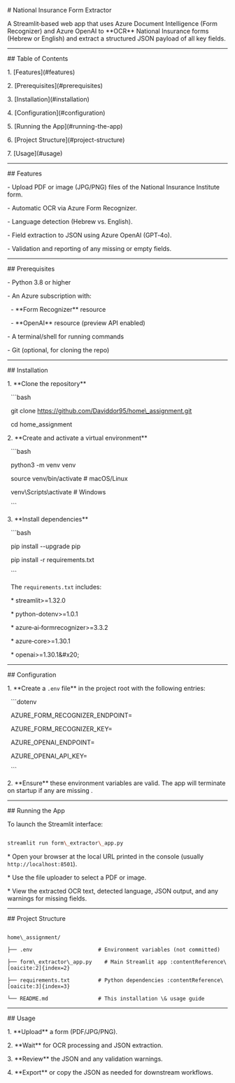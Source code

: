 \# National Insurance Form Extractor



A Streamlit‑based web app that uses Azure Document Intelligence (Form Recognizer) and Azure OpenAI to \*\*OCR\*\* National Insurance forms (Hebrew or English) and extract a structured JSON payload of all key fields.



---



\## Table of Contents



1\. \[Features](#features)  

2\. \[Prerequisites](#prerequisites)  

3\. \[Installation](#installation)  

4\. \[Configuration](#configuration)  

5\. \[Running the App](#running-the-app)  

6\. \[Project Structure](#project-structure)  

7\. \[Usage](#usage)  



---



\## Features



\- Upload PDF or image (JPG/PNG) files of the National Insurance Institute form.  

\- Automatic OCR via Azure Form Recognizer.  

\- Language detection (Hebrew vs. English).  

\- Field extraction to JSON using Azure OpenAI (GPT‑4o).  

\- Validation and reporting of any missing or empty fields.  



---



\## Prerequisites



\- Python 3.8 or higher  

\- An Azure subscription with:

&nbsp; - \*\*Form Recognizer\*\* resource  

&nbsp; - \*\*OpenAI\*\* resource (preview API enabled)  

\- A terminal/shell for running commands  

\- Git (optional, for cloning the repo)



---



\## Installation



1\. \*\*Clone the repository\*\*  

&nbsp;  ```bash

&nbsp;  git clone https://github.com/Daviddor95/home\_assignment.git

&nbsp;  cd home\_assignment



2\. \*\*Create and activate a virtual environment\*\*



&nbsp;  ```bash

&nbsp;  python3 -m venv venv

&nbsp;  source venv/bin/activate   # macOS/Linux

&nbsp;  venv\\Scripts\\activate      # Windows

&nbsp;  ```



3\. \*\*Install dependencies\*\*



&nbsp;  ```bash

&nbsp;  pip install --upgrade pip

&nbsp;  pip install -r requirements.txt

&nbsp;  ```



&nbsp;  The `requirements.txt` includes:



&nbsp;  \* streamlit>=1.32.0

&nbsp;  \* python-dotenv>=1.0.1

&nbsp;  \* azure‑ai‑formrecognizer>=3.3.2

&nbsp;  \* azure‑core>=1.30.1

&nbsp;  \* openai>=1.30.1\&#x20;



---



\## Configuration



1\. \*\*Create a `.env` file\*\* in the project root with the following entries:



&nbsp;  ```dotenv

&nbsp;  AZURE\_FORM\_RECOGNIZER\_ENDPOINT=<your-form-recognizer-endpoint>

&nbsp;  AZURE\_FORM\_RECOGNIZER\_KEY=<your-form-recognizer-key>

&nbsp;  AZURE\_OPENAI\_ENDPOINT=<your-openai-endpoint>

&nbsp;  AZURE\_OPENAI\_API\_KEY=<your-openai-api-key>

&nbsp;  ```



2\. \*\*Ensure\*\* these environment variables are valid. The app will terminate on startup if any are missing .



---



\## Running the App



To launch the Streamlit interface:



```bash

streamlit run form\_extractor\_app.py

```



\* Open your browser at the local URL printed in the console (usually `http://localhost:8501`).

\* Use the file uploader to select a PDF or image.

\* View the extracted OCR text, detected language, JSON output, and any warnings for missing fields.



---



\## Project Structure



```

home\_assignment/

├── .env                     # Environment variables (not committed)

├── form\_extractor\_app.py    # Main Streamlit app :contentReference\[oaicite:2]{index=2}

├── requirements.txt         # Python dependencies :contentReference\[oaicite:3]{index=3}

└── README.md                # This installation \& usage guide

```



---



\## Usage



1\. \*\*Upload\*\* a form (PDF/JPG/PNG).

2\. \*\*Wait\*\* for OCR processing and JSON extraction.

3\. \*\*Review\*\* the JSON and any validation warnings.

4\. \*\*Export\*\* or copy the JSON as needed for downstream workflows.



